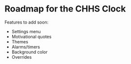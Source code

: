 # Roadmap for the CHHS Clock

Features to add soon:
- Settings menu
- Motivational quotes
- Themes
- Alarms/timers
- Background color
- Overrides
